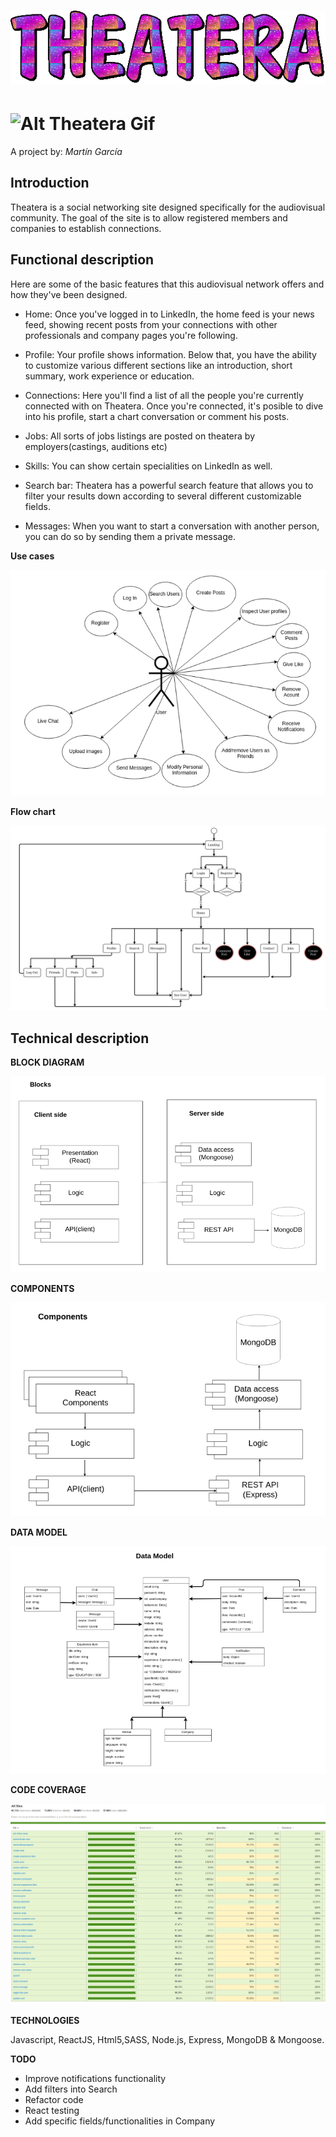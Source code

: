 # ![Alt Theatera Gif](./images/text-gif-big.gif)

# ![Alt Theatera Gif](./images/project.gif)

A project by:
*Martín García*

## Introduction

Theatera is a social networking site designed specifically for the audiovisual community. The goal of the site is to allow registered members and companies to establish connections.



## Functional description

Here are some of the basic features that this audiovisual network offers and how they've been designed.


 * Home: Once you've logged in to LinkedIn, the home feed is your news feed, showing recent posts from your connections with other professionals and company pages you're following. 

 * Profile: Your profile shows information. Below that, you have the ability to customize various different sections like an introduction, short summary, work experience or education.

* Connections: Here you'll find a list of all the people you're currently connected with on Theatera. Once you're connected, it's posible to dive into his profile, start a chart conversation or comment his posts.

* Jobs: All sorts of jobs listings are posted on theatera by employers(castings, auditions etc)

* Skills: You can show certain specialities on LinkedIn as well.

* Search bar: Theatera has a powerful search feature that allows you to filter your results down according to several different customizable fields.

* Messages: When you want to start a conversation with another person, you can do so by sending them a private message.



**Use cases**

![Alt Use cases](./images/use-cases.png)

**Flow chart**

![Alt Flow chart](./images/flow-chart.png)


## Technical description


**BLOCK DIAGRAM**

![Alt block diagram](./images/blocks.png)

**COMPONENTS**

![Alt components](./images/components.png)

**DATA MODEL**

![Alt Data model](./images/data-model.png)

**CODE COVERAGE**

![Alt Api coverage](./images/coverage.png)



**TECHNOLOGIES**

Javascript, ReactJS, Html5,SASS, Node.js, Express, MongoDB & Mongoose.


**TODO**
* Improve notifications functionality
* Add filters into Search
* Refactor code
* React testing
* Add specific fields/functionalities in Company
